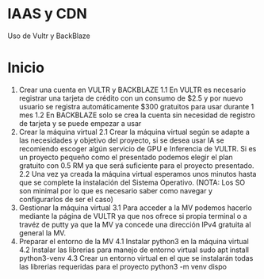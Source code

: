 # IAAS y CDN
Uso de Vultr y BackBlaze
# Inicio
1. Crear una cuenta en VULTR y BACKBLAZE
1.1 En VULTR es necesario registrar una tarjeta de crédito con un consumo de $2.5 y por nuevo usuario se registra automáticamente $300 gratuitos para usar durante 1 mes
1.2 En BACKBLAZE solo se crea la cuenta sin necesidad de registro de tarjeta y se puede empezar a usar
2. Crear la máquina virtual
2.1 Crear la máquina virtual según se adapte a las necesidades y objetivo del proyecto, si se desea usar IA se recomiendo escoger algún servicio de GPU e Inferencia de VULTR. Si es un proyecto pequeño como el presentado podemos elegir el plan gratuito con 0.5 RM ya que será suficiente para el proyecto presentado.
2.2 Una vez ya creada la máquina virtual esperamos unos minutos hasta que se complete la instalación del Sistema Operativo. (NOTA: Los SO son minimal por lo que es necesario saber como navegar y configurarlos de ser el caso)
3. Gestionar la máquina virtual
3.1 Para acceder a la MV podemos hacerlo mediante la página de VULTR ya que nos ofrece si propia terminal o a travéz de putty ya que la MV ya concede una dirección IPv4 gratuita al general la MV.
4. Preparar el entorno de la MV
4.1 Instalar python3 en la máquina virtual
4.2 Instalar las librerias para manejo de entorno virtual
   sudo apt install python3-venv
4.3 Crear un entorno virtual en el que se instalarán todas las librerias requeridas para el proyecto
   python3 -m venv dispo
